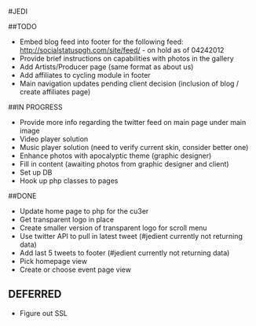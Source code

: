 #JEDI 

##TODO
* Embed blog feed into footer for the following feed: http://socialstatuspgh.com/site/feed/ - on hold as of 04242012
* Provide brief instructions on capabilities with photos in the gallery
* Add Artists/Producer page (same format as about us)
* Add affiliates to cycling module in footer
* Main navigation updates pending client decision (inclusion of blog / create affiliates page)

##IN PROGRESS
* Provide more info regarding the twitter feed on main page under main image
* Video player solution
* Music player solution (need to verify current skin, consider better one)
* Enhance photos with apocalyptic theme (graphic designer)
* Fill in content (awaiting photos from graphic designer and client)
* Set up DB
* Hook up php classes to pages

##DONE
* Update home page to php for the cu3er
* Get transparent logo in place
* Create smaller version of transparent logo for scroll menu
* Use twitter API to pull in latest tweet (#jedient currently not returning data)
* Add last 5 tweets to footer (#jedient currently not returning data)
* Pick homepage view
* Create or choose event page view

## DEFERRED
* Figure out SSL